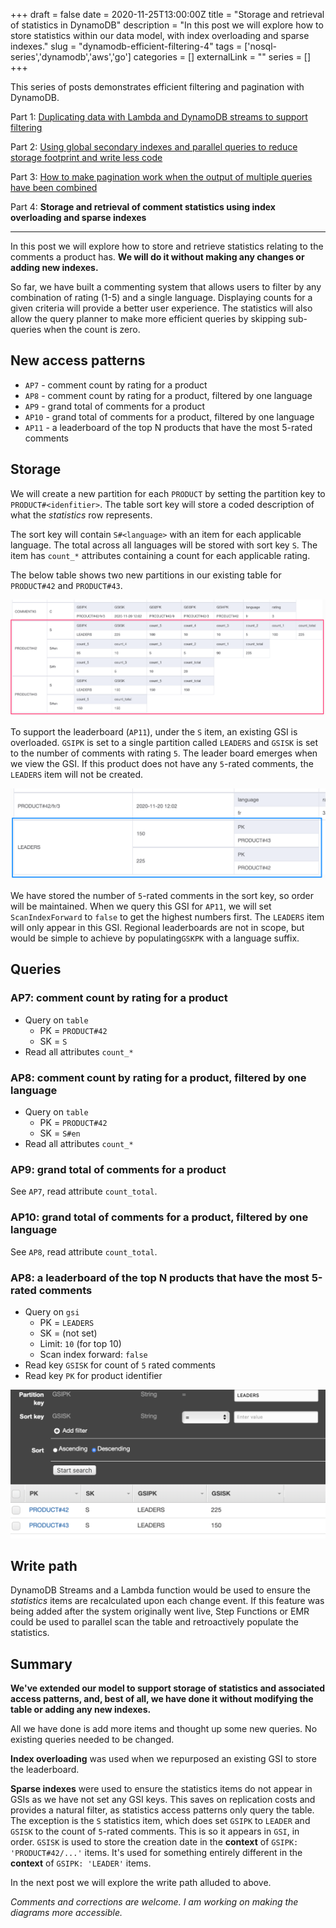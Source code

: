 +++ 
draft = false
date = 2020-11-25T13:00:00Z
title = "Storage and retrieval of statistics in DynamoDB"
description = "In this post we will explore how to store statistics within our data model, with index overloading and sparse indexes."
slug = "dynamodb-efficient-filtering-4"
tags = ['nosql-series','dynamodb','aws','go']
categories = []
externalLink = ""
series = []
+++

This series of posts demonstrates efficient filtering and pagination with DynamoDB.

Part 1: [Duplicating data with Lambda and DynamoDB streams to support filtering](/posts/dynamodb-efficient-filtering/)

Part 2: [Using global secondary indexes and parallel queries to reduce storage footprint and write less code](/posts/dynamodb-efficient-filtering-2/)

Part 3: [How to make pagination work when the output of multiple queries have been combined](/posts/dynamodb-efficient-filtering-3/)

Part 4: **Storage and retrieval of comment statistics using index overloading and sparse indexes**

-----

In this post we will explore how to store and retrieve statistics relating to the comments a product has. **We will do it without making any changes or adding new indexes.**

So far, we have built a commenting system that allows users to filter by any combination of rating (1-5) and a single language. Displaying counts for a given criteria will provide a better user experience. The statistics will also allow the query planner to make more efficient queries by skipping sub-queries when the count is zero.

## New access patterns

- `AP7` - comment count by rating for a product
- `AP8` - comment count by rating for a product, filtered by one language
- `AP9` - grand total of comments for a product
- `AP10` - grand total of comments for a product, filtered by one language
- `AP11` - a leaderboard of the top N products that have the most 5-rated comments

## Storage

We will create a new partition for each `PRODUCT` by setting the partition key to `PRODUCT#<idenfitier>`. The table sort key will store a coded description of what the _statistics_ row represents. 

The sort key will contain `S#<language>` with an item for each applicable language. The total across all languages will be stored with sort key `S`. The item has `count_*` attributes containing a count for each applicable rating.

The below table shows two new partitions in our existing table for `PRODUCT#42` and `PRODUCT#43`.

![Table partition](table.png)

To support the leaderboard (`AP11`), under the `S` item, an existing GSI is overloaded. `GSIPK` is set to a single partition called `LEADERS` and `GSISK` is set to the number of comments with rating `5`. The leader board emerges when we view the GSI. If this product does not have any `5`-rated comments, the `LEADERS` item will not be created.

![GSI](gsi.png)

We have stored the number of `5`-rated comments in the sort key, so order will be maintained. When we query this GSI for `AP11`, we will set `ScanIndexForward` to `false` to get the highest numbers first. The `LEADERS` item will only appear in this GSI. Regional leaderboards are not in scope, but would be simple to achieve by populating`GSKPK` with a language suffix.

## Queries

### AP7: comment count by rating for a product

- Query on `table`
  - PK = `PRODUCT#42`
  - SK = `S`
- Read all attributes `count_*`

### AP8: comment count by rating for a product, filtered by one language

- Query on `table`
  - PK = `PRODUCT#42`
  - SK = `S#en`
- Read all attributes `count_*`

### AP9: grand total of comments for a product

See `AP7`, read attribute `count_total`.

### AP10: grand total of comments for a product, filtered by one language

See `AP8`, read attribute `count_total`.

### AP8: a leaderboard of the top N products that have the most 5-rated comments

- Query on `gsi`
  - PK = `LEADERS`
  - SK = (not set)
  - Limit: `10` (for top 10)
  - Scan index forward: `false`
- Read key `GSISK` for count of `5` rated comments
- Read key `PK` for product identifier

![GSI query](gsiquery.png)

## Write path

DynamoDB Streams and a Lambda function would be used to ensure the _statistics_ items are recalculated upon each change event. If this feature was being added after the system originally went live, Step Functions or EMR could be used to parallel scan the table and retroactively populate the statistics.

## Summary

**We've extended our model to support storage of statistics and associated access patterns, and, best of all, we have done it without modifying the table or adding any new indexes.** 

All we have done is add more items and thought up some new queries. No existing queries needed to be changed.

**Index overloading** was used when we repurposed an existing GSI to store the leaderboard.

**Sparse indexes** were used to ensure the statistics items do not appear in GSIs as we have not set any GSI keys. This saves on replication costs and provides a natural filter, as statistics access patterns only query the table. The exception is the `S` statistics item, which does set `GSIPK` to `LEADER` and `GSISK` to the count of `5`-rated comments. This is so it appears in `GSI`, in order. `GSISK` is used to store the creation date in the **context** of `GSIPK: 'PRODUCT#42/...'` items. It's used for something entirely different in the **context** of `GSIPK: 'LEADER'` items.

In the next post we will explore the write path alluded to above.

_Comments and corrections are welcome. I am working on making the diagrams more accessible._
